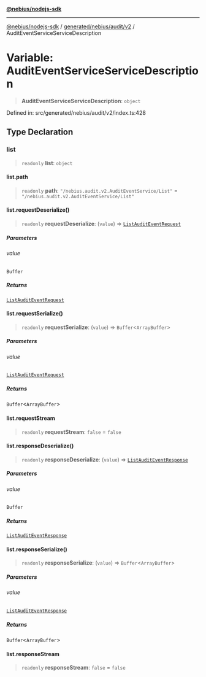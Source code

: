 [**@nebius/nodejs-sdk**](../../../../../README.md)

---

[@nebius/nodejs-sdk](../../../../../README.md) / [generated/nebius/audit/v2](../README.md) / AuditEventServiceServiceDescription

# Variable: AuditEventServiceServiceDescription

> **AuditEventServiceServiceDescription**: `object`

Defined in: src/generated/nebius/audit/v2/index.ts:428

## Type Declaration

### list

> `readonly` **list**: `object`

#### list.path

> `readonly` **path**: `"/nebius.audit.v2.AuditEventService/List"` = `"/nebius.audit.v2.AuditEventService/List"`

#### list.requestDeserialize()

> `readonly` **requestDeserialize**: (`value`) => [`ListAuditEventRequest`](../interfaces/ListAuditEventRequest.md)

##### Parameters

###### value

`Buffer`

##### Returns

[`ListAuditEventRequest`](../interfaces/ListAuditEventRequest.md)

#### list.requestSerialize()

> `readonly` **requestSerialize**: (`value`) => `Buffer`\<`ArrayBuffer`\>

##### Parameters

###### value

[`ListAuditEventRequest`](../interfaces/ListAuditEventRequest.md)

##### Returns

`Buffer`\<`ArrayBuffer`\>

#### list.requestStream

> `readonly` **requestStream**: `false` = `false`

#### list.responseDeserialize()

> `readonly` **responseDeserialize**: (`value`) => [`ListAuditEventResponse`](../interfaces/ListAuditEventResponse.md)

##### Parameters

###### value

`Buffer`

##### Returns

[`ListAuditEventResponse`](../interfaces/ListAuditEventResponse.md)

#### list.responseSerialize()

> `readonly` **responseSerialize**: (`value`) => `Buffer`\<`ArrayBuffer`\>

##### Parameters

###### value

[`ListAuditEventResponse`](../interfaces/ListAuditEventResponse.md)

##### Returns

`Buffer`\<`ArrayBuffer`\>

#### list.responseStream

> `readonly` **responseStream**: `false` = `false`
